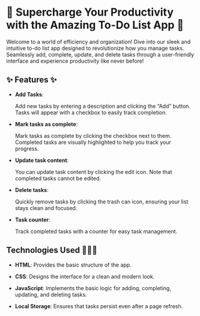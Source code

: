 # 🚀 Supercharge Your Productivity with the Amazing To-Do List App 🌟
Welcome to a world of efficiency and organization! Dive into our sleek and intuitive to-do list app designed to revolutionize how you manage tasks. Seamlessly add, complete, update, and delete tasks through a user-friendly interface and experience productivity like never before!

## ✨ Features ✨
- **Add Tasks**:
 
   Add new tasks by entering a description and clicking the “Add” button. Tasks will appear with a checkbox to easily track completion.
  
- **Mark tasks as complete**:
  
   Mark tasks as complete by clicking the checkbox next to them. Completed tasks are visually highlighted to help you track your progress.
  
- **Update task content**:
  
  You can update task content by clicking the edit icon. Note that completed tasks cannot be edited.
  
- **Delete tasks**:
  
  Quickly remove tasks by clicking the trash can icon, ensuring your list stays clean and focused.
  
- **Task counter**:
  
  Track completed tasks with a counter for easy task management.

## Technologies Used 👩🏽‍🔧
- **HTML**: Provides the basic structure of the app.
  
- **CSS**: Designs the interface for a clean and modern look.
  
- **JavaScript**: Implements the basic logic for adding, completing, updating, and deleting tasks.
  
- **Local Storage**: Ensures that tasks persist even after a page refresh.
